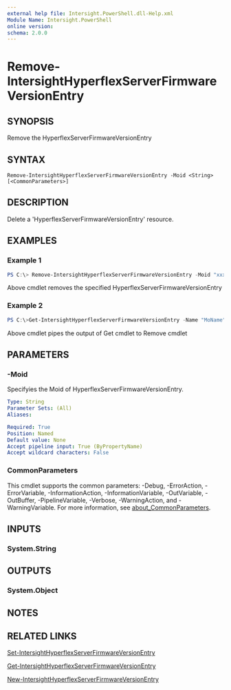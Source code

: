 ```yaml
---
external help file: Intersight.PowerShell.dll-Help.xml
Module Name: Intersight.PowerShell
online version:
schema: 2.0.0
---
```


# Remove-IntersightHyperflexServerFirmwareVersionEntry

## SYNOPSIS
Remove the HyperflexServerFirmwareVersionEntry

## SYNTAX

```
Remove-IntersightHyperflexServerFirmwareVersionEntry -Moid <String> [<CommonParameters>]
```

## DESCRIPTION
Delete a &apos;HyperflexServerFirmwareVersionEntry&apos; resource.

## EXAMPLES

### Example 1
```powershell
PS C:\> Remove-IntersightHyperflexServerFirmwareVersionEntry -Moid "xxxxxxxxxxxxxxxxxxxxxxxxxxx"
```
Above cmdlet removes the specified HyperflexServerFirmwareVersionEntry 

### Example 2
```powershell
PS C:\>Get-IntersightHyperflexServerFirmwareVersionEntry -Name "MoName"|  Remove-IntersightHyperflexServerFirmwareVersionEntry
```
Above cmdlet pipes the output of Get cmdlet to Remove cmdlet

## PARAMETERS

### -Moid
Specifyies the Moid of HyperflexServerFirmwareVersionEntry.

```yaml
Type: String
Parameter Sets: (All)
Aliases:

Required: True
Position: Named
Default value: None
Accept pipeline input: True (ByPropertyName)
Accept wildcard characters: False
```

### CommonParameters
This cmdlet supports the common parameters: -Debug, -ErrorAction, -ErrorVariable, -InformationAction, -InformationVariable, -OutVariable, -OutBuffer, -PipelineVariable, -Verbose, -WarningAction, and -WarningVariable. For more information, see [about_CommonParameters](http://go.microsoft.com/fwlink/?LinkID=113216).

## INPUTS

### System.String

## OUTPUTS

### System.Object
## NOTES

## RELATED LINKS

[Set-IntersightHyperflexServerFirmwareVersionEntry](./Set-IntersightHyperflexServerFirmwareVersionEntry.md)

[Get-IntersightHyperflexServerFirmwareVersionEntry](./Get-IntersightHyperflexServerFirmwareVersionEntry.md)

[New-IntersightHyperflexServerFirmwareVersionEntry](./New-IntersightHyperflexServerFirmwareVersionEntry.md)

